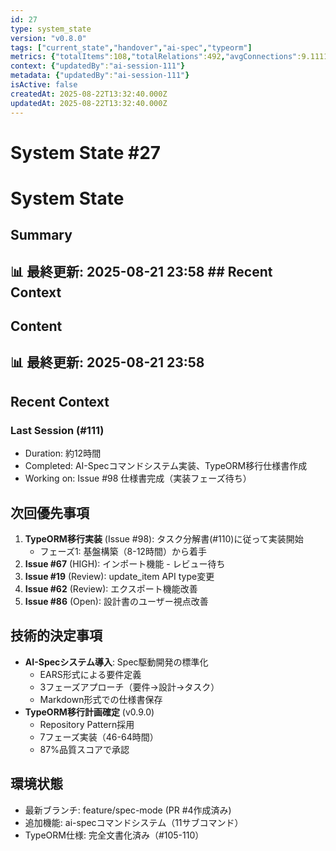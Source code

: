 ```yaml
---
id: 27
type: system_state
version: "v0.8.0"
tags: ["current_state","handover","ai-spec","typeorm"]
metrics: {"totalItems":108,"totalRelations":492,"avgConnections":9.11111111111111,"maxConnections":30,"isolatedNodes":2,"timestamp":"2025-08-21T22:27:18.596Z"}
context: {"updatedBy":"ai-session-111"}
metadata: {"updatedBy":"ai-session-111"}
isActive: false
createdAt: 2025-08-22T13:32:40.000Z
updatedAt: 2025-08-22T13:32:40.000Z
---
```


# System State #27

# System State

## Summary

## 📊 最終更新: 2025-08-21 23:58  ## Recent Context

## Content

## 📊 最終更新: 2025-08-21 23:58

## Recent Context
### Last Session (#111)
- Duration: 約12時間
- Completed: AI-Specコマンドシステム実装、TypeORM移行仕様書作成
- Working on: Issue #98 仕様書完成（実装フェーズ待ち）

## 次回優先事項
1. **TypeORM移行実装** (Issue #98): タスク分解書(#110)に従って実装開始
   - フェーズ1: 基盤構築（8-12時間）から着手
2. **Issue #67** (HIGH): インポート機能 - レビュー待ち
3. **Issue #19** (Review): update_item API type変更
4. **Issue #62** (Review): エクスポート機能改善
5. **Issue #86** (Open): 設計書のユーザー視点改善

## 技術的決定事項
- **AI-Specシステム導入**: Spec駆動開発の標準化
  - EARS形式による要件定義
  - 3フェーズアプローチ（要件→設計→タスク）
  - Markdown形式での仕様書保存
- **TypeORM移行計画確定** (v0.9.0)
  - Repository Pattern採用
  - 7フェーズ実装（46-64時間）
  - 87%品質スコアで承認

## 環境状態
- 最新ブランチ: feature/spec-mode (PR #4作成済み)
- 追加機能: ai-specコマンドシステム（11サブコマンド）
- TypeORM仕様: 完全文書化済み（#105-110）
